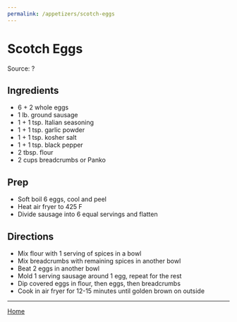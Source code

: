 ```yaml
---
permalink: /appetizers/scotch-eggs
---
```

# Scotch Eggs

Source: ?

## Ingredients

- 6 + 2 whole eggs
- 1 lb. ground sausage
- 1 + 1 tsp. Italian seasoning
- 1 + 1 tsp. garlic powder
- 1 + 1 tsp. kosher salt
- 1 + 1 tsp. black pepper
- 2 tbsp. flour
- 2 cups breadcrumbs or Panko

## Prep

- Soft boil 6 eggs, cool and peel
- Heat air fryer to 425 F
- Divide sausage into 6 equal servings and flatten

## Directions

- Mix flour with 1 serving of spices in a bowl
- Mix breadcrumbs with remaining spices in another bowl
- Beat 2 eggs in another bowl
- Mold 1 serving sausage around 1 egg, repeat for the rest
- Dip covered eggs in flour, then eggs, then breadcrumbs
- Cook in air fryer for 12-15 minutes until golden brown on outside

---

[Home](https://thomasjbarrett82.github.io)
